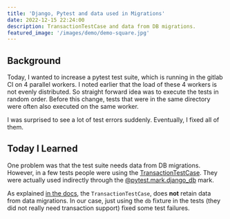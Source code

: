 ```yaml
---
title: 'Django, Pytest and data used in Migrations'
date: 2022-12-15 22:24:00
description: TransactionTestCase and data from DB migrations.
featured_image: '/images/demo/demo-square.jpg'
---
```


## Background

Today, I wanted to increase a pytest test suite, which is running in the gitlab CI on 4 parallel workers.
I noted earlier that the load of these 4 workers is not evenly distributed. 
So straight forward idea was to execute the tests in random order. Before this change, tests that were in the same directory were often also executed on the same worker.

I was surprised to see a lot of test errors suddenly. Eventually, I fixed all of them. 

## Today I Learned

One problem was that the test suite needs data from DB migrations. However, in a few tests people were using the [TransactionTestCase](https://docs.djangoproject.com/en/4.1/topics/testing/tools/#django.test.TransactionTestCase).
They were actually used indirectly through the [@pytest.mark.django_db](https://pytest-django.readthedocs.io/en/latest/helpers.html#pytest.mark.django_db) mark.

As explained [in the docs](https://docs.djangoproject.com/en/4.1/topics/testing/overview/#rollback-emulation), the `TransactionTestCase`, does **not** retain data from data migrations.
In our case, just using the `db` fixture in the tests (they did not really need transaction support) fixed some test failures.

